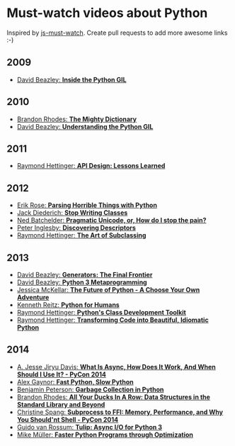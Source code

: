 Must-watch videos about Python
=============
Inspired by [js-must-watch](https://github.com/bolshchikov/js-must-watch). Create pull requests to add more awesome links :-)

## 2009
* [David Beazley: **Inside the Python GIL**](https://www.youtube.com/watch?v=ph374fJqFPE)

## 2010
* [Brandon Rhodes: **The Mighty Dictionary**](https://www.youtube.com/watch?v=C4Kc8xzcA68)
* [David Beazley: **Understanding the Python GIL**](http://www.youtube.com/watch?v=Obt-vMVdM8s)

## 2011
* [Raymond Hettinger: **API Design: Lessons Learned**](http://pyvideo.org/video/366/pycon-2011--api-design--lessons-learned)

## 2012
* [Erik Rose: **Parsing Horrible Things with Python**](https://www.youtube.com/watch?v=tCUdeLIj4hE)
* [Jack Diederich: **Stop Writing Classes**](https://www.youtube.com/watch?v=o9pEzgHorH0)
* [Ned Batchelder: **Pragmatic Unicode, or, How do I stop the pain?**](https://www.youtube.com/watch?v=sgHbC6udIqc)
* [Peter Inglesby: **Discovering Descriptors**](https://www.youtube.com/watch?v=D3-NZXHO5QI)
* [Raymond Hettinger: **The Art of Subclassing**](https://www.youtube.com/watch?v=miGolgp9xq8)

## 2013
* [David Beazley: **Generators: The Final Frontier**](https://www.youtube.com/watch?v=5-qadlG7tWo)
* [David Beazley: **Python 3 Metaprogramming**](https://www.youtube.com/watch?v=sPiWg5jSoZI)
* [Jessica McKellar: **The Future of Python - A Choose Your Own Adventure**](https://www.youtube.com/watch?v=d1a4Jbjc-vU)
* [Kenneth Reitz: **Python for Humans**](http://www.youtube.com/watch?v=QpkHt1hDYTo)
* [Raymond Hettinger: **Python's Class Development Toolkit**](https://www.youtube.com/watch?v=HTLu2DFOdTg)
* [Raymond Hettinger: **Transforming Code into Beautiful, Idiomatic Python**](https://www.youtube.com/watch?v=OSGv2VnC0go)

## 2014
* [A. Jesse Jiryu Davis: **What Is Async, How Does It Work, And When Should I Use It? - PyCon 2014**](https://www.youtube.com/watch?v=9WV7juNmyE8)
* [Alex Gaynor: **Fast Python, Slow Python**](https://www.youtube.com/watch?v=7eeEf_rAJds)
* [Benjamin Peterson: **Garbage Collection in Python**](https://www.youtube.com/watch?v=iHVs_HkjdmI)
* [Brandon Rhodes: **All Your Ducks In A Row: Data Structures in the Standard Library and Beyond**](https://www.youtube.com/watch?v=fYlnfvKVDoM)
* [Christine Spang: **Subprocess to FFI: Memory, Performance, and Why You Should'nt Shell - PyCon 2014**](https://www.youtube.com/watch?v=YAO7PUZvVPw)
* [Guido van Rossum: **Tulip: Async I/O for Python 3**](https://www.youtube.com/watch?v=1coLC-MUCJc)
* [Mike Müller: **Faster Python Programs through Optimization**](https://www.youtube.com/watch?v=wNBJDpyRm8w)
